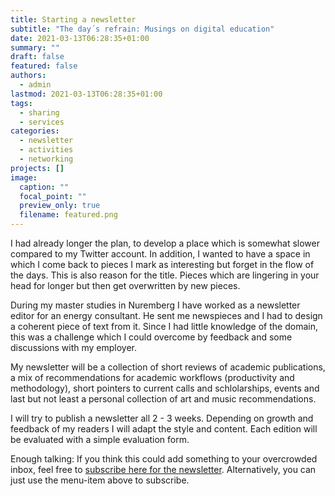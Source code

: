 ```yaml
---
title: Starting a newsletter
subtitle: "The day´s refrain: Musings on digital education"
date: 2021-03-13T06:28:35+01:00
summary: ""
draft: false
featured: false
authors:
  - admin
lastmod: 2021-03-13T06:28:35+01:00
tags:
  - sharing
  - services
categories:
  - newsletter
  - activities
  - networking
projects: []
image:
  caption: ""
  focal_point: ""
  preview_only: true
  filename: featured.png
---
```


I had already longer the plan, to develop a place which is somewhat slower compared to my Twitter account. In addition, I wanted to have a space in which I come back to pieces I mark as interesting but forget in the flow of the days. This is also reason for the title. Pieces which are lingering in your head for longer but then get overwritten by new pieces.

During my master studies in Nuremberg I have worked as a newsletter editor for an energy consultant. He sent me newspieces and I had to design a coherent piece of text from it. Since I had little knowledge of the domain, this was a challenge which I could overcome by feedback and some discussions with my employer.

My newsletter will be a collection of short reviews of academic publications, a mix of recommendations for academic workflows (productivity and methodology), short pointers to current calls and schlolarships, events and last but not least a personal collection of art and music recommendations.

I will try to publish a newsletter all 2 - 3 weeks. Depending on growth and feedback of my readers I will adapt the style and content. Each edition will be evaluated with a simple evaluation form.

Enough talking: If you think this could add something to your overcrowded inbox, feel free to <a href="http://news.kalz.cc">subscribe here for the newsletter</a>. Alternatively, you can just use the menu-item above to subscribe.